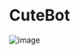 # CuteBot
![image](https://github.com/user-attachments/assets/9c207965-1d38-4598-89a8-eeca8a5ea907)
